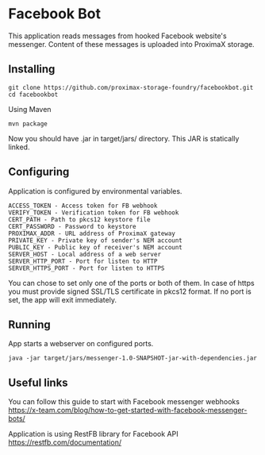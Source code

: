 # Facebook Bot

This application reads messages from hooked Facebook website's messenger. Content of these messages is uploaded into ProximaX storage.

## Installing
```
git clone https://github.com/proximax-storage-foundry/facebookbot.git
cd facebookbot
```
Using Maven
```
mvn package
```
Now you should have .jar in target/jars/ directory. This JAR is statically linked.

## Configuring
Application is configured by environmental variables.

```
ACCESS_TOKEN - Access token for FB webhook
VERIFY_TOKEN - Verification token for FB webhook
CERT_PATH - Path to pkcs12 keystore file
CERT_PASSWORD - Password to keystore
PROXIMAX_ADDR - URL address of ProximaX gateway
PRIVATE_KEY - Private key of sender's NEM account
PUBLIC_KEY - Public key of receiver's NEM account
SERVER_HOST - Local address of a web server
SERVER_HTTP_PORT - Port for listen to HTTP
SERVER_HTTPS_PORT - Port for listen to HTTPS
```

You can chose to set only one of the ports or both of them. In case of https you must provide signed SSL/TLS certificate in pkcs12 format. If no port is set, the app will exit immediately.

## Running
App starts a webserver on configured ports. 

```
java -jar target/jars/messenger-1.0-SNAPSHOT-jar-with-dependencies.jar
```
## Useful links
You can follow this guide to start with Facebook messenger webhooks https://x-team.com/blog/how-to-get-started-with-facebook-messenger-bots/

Application is using RestFB library for Facebook API
https://restfb.com/documentation/
